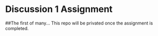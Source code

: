 # Discussion 1 Assignment

##The first of many...
This repo will be privated once the assignment is completed.
